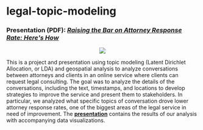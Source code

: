 # legal-topic-modeling
### Presentation (PDF): *[Raising the Bar on Attorney Response Rate: Here's How](https://github.com/tdewing19/legal-topic-modeling/blob/main/DataFest_2023_Submission.pdf)*

<p align="center">
  <img src="https://media.istockphoto.com/id/1189997420/vector/law-and-justice-concept-justice-scales-judge-and-judge-gavel-tiny-people-in-the-supreme.jpg?s=612x612&w=0&k=20&c=VODY6psm3iRsiKR4Ll8-qY24PsrYiW6ArDlYBzaqIk0="/>
</p>

This is a project and presentation using topic modeling (Latent Dirichlet Allocation, or LDA) and geospatial analysis to analyze conversations between attorneys and clients in an online service where clients can request legal consulting. The goal was to analyze the details of the conversations, including the text, timestamps, and locations to develop strategies to improve the service and present them to stakeholders. In particular, we analyzed what specific topics of conversation drove lower attorney response rates, one of the biggest areas of the legal service in need of improvement. The **[presentation](https://github.com/tdewing19/legal-topic-modeling/blob/main/DataFest_2023_Submission.pdf)** contains the results of our analysis with accompanying data visualizations.
